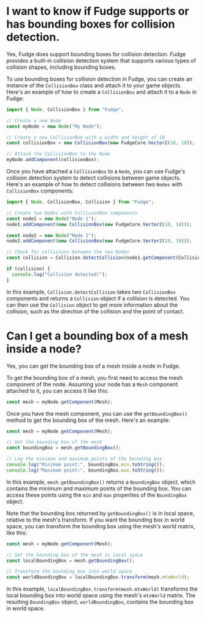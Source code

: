 # I want to know if Fudge supports or has bounding boxes for collision detection.

Yes, Fudge does support bounding boxes for collision detection. Fudge provides a built-in collision detection system that supports various types of collision shapes, including bounding boxes.

To use bounding boxes for collision detection in Fudge, you can create an instance of the `CollisionBox` class and attach it to your game objects. Here's an example of how to create a `CollisionBox` and attach it to a `Node` in Fudge:

```typescript
import { Node, CollisionBox } from "Fudge";

// Create a new Node
const myNode = new Node("My Node");

// Create a new CollisionBox with a width and height of 10
const collisionBox = new CollisionBox(new FudgeCore.Vector2(10, 10));

// Attach the CollisionBox to the Node
myNode.addComponent(collisionBox);
```

Once you have attached a `CollisionBox` to a `Node`, you can use Fudge's collision detection system to detect collisions between game objects. Here's an example of how to detect collisions between two `Nodes` with `CollisionBox` components:

```typescript
import { Node, CollisionBox, Collision } from "Fudge";

// Create two Nodes with CollisionBox components
const node1 = new Node("Node 1");
node1.addComponent(new CollisionBox(new FudgeCore.Vector2(10, 10)));

const node2 = new Node("Node 2");
node2.addComponent(new CollisionBox(new FudgeCore.Vector2(10, 10)));

// Check for collisions between the two Nodes
const collision = Collision.detectCollision(node1.getComponent(CollisionBox), node2.getComponent(CollisionBox));

if (collision) {
  console.log("Collision detected!");
}
```

In this example, `Collision.detectCollision` takes two `CollisionBox` components and returns a `Collision` object if a collision is detected. You can then use the `Collision` object to get more information about the collision, such as the direction of the collision and the point of contact.

# Can I get a bounding box of a mesh inside a node?

Yes, you can get the bounding box of a mesh inside a node in Fudge.

To get the bounding box of a mesh, you first need to access the mesh component of the node. Assuming your node has a `Mesh` component attached to it, you can access it like this:

```typescript
const mesh = myNode.getComponent(Mesh);
```

Once you have the mesh component, you can use the `getBoundingBox()` method to get the bounding box of the mesh. Here's an example:

```typescript
const mesh = myNode.getComponent(Mesh);

// Get the bounding box of the mesh
const boundingBox = mesh.getBoundingBox();

// Log the minimum and maximum points of the bounding box
console.log("Minimum point:", boundingBox.min.toString());
console.log("Maximum point:", boundingBox.max.toString());
```

In this example, `mesh.getBoundingBox()` returns a `BoundingBox` object, which contains the minimum and maximum points of the bounding box. You can access these points using the `min` and `max` properties of the `BoundingBox` object.

Note that the bounding box returned by `getBoundingBox()` is in local space, relative to the mesh's transform. If you want the bounding box in world space, you can transform the bounding box using the mesh's world matrix, like this:

```typescript
const mesh = myNode.getComponent(Mesh);

// Get the bounding box of the mesh in local space
const localBoundingBox = mesh.getBoundingBox();

// Transform the bounding box into world space
const worldBoundingBox = localBoundingBox.transform(mesh.mtxWorld);
```

In this example, `localBoundingBox.transform(mesh.mtxWorld)` transforms the local bounding box into world space using the mesh's `mtxWorld` matrix. The resulting `BoundingBox` object, `worldBoundingBox`, contains the bounding box in world space.
